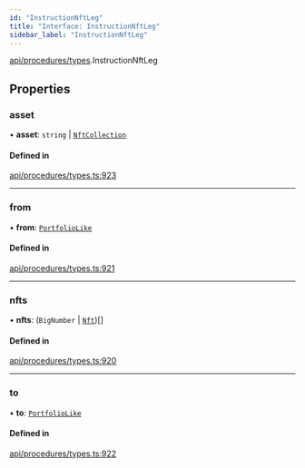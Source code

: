 ```yaml
---
id: "InstructionNftLeg"
title: "Interface: InstructionNftLeg"
sidebar_label: "InstructionNftLeg"
---
```


[api/procedures/types](../../../../../modules/API/Procedures/Types/Types.md).InstructionNftLeg

## Properties

### asset

• **asset**: `string` \| [`NftCollection`](../../../../../classes/API/Entities/Asset/NonFungible/NftCollection/NftCollection.md)

#### Defined in

[api/procedures/types.ts:923](https://github.com/PolymeshAssociation/polymesh-sdk/blob/c8da9dfce/src/api/procedures/types.ts#L923)

___

### from

• **from**: [`PortfolioLike`](../../../../../modules/API/Entities/Types/Types.md#portfoliolike)

#### Defined in

[api/procedures/types.ts:921](https://github.com/PolymeshAssociation/polymesh-sdk/blob/c8da9dfce/src/api/procedures/types.ts#L921)

___

### nfts

• **nfts**: (`BigNumber` \| [`Nft`](../../../../../classes/API/Entities/Asset/NonFungible/Nft/Nft.md))[]

#### Defined in

[api/procedures/types.ts:920](https://github.com/PolymeshAssociation/polymesh-sdk/blob/c8da9dfce/src/api/procedures/types.ts#L920)

___

### to

• **to**: [`PortfolioLike`](../../../../../modules/API/Entities/Types/Types.md#portfoliolike)

#### Defined in

[api/procedures/types.ts:922](https://github.com/PolymeshAssociation/polymesh-sdk/blob/c8da9dfce/src/api/procedures/types.ts#L922)
